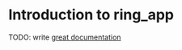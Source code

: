 # Introduction to ring_app

TODO: write [great documentation](http://jacobian.org/writing/what-to-write/)
